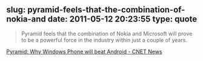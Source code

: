 slug: pyramid-feels-that-the-combination-of-nokia-and
date: 2011-05-12 20:23:55
type: quote
---

> Pyramid feels that the combination of Nokia and Microsoft will prove to be a powerful force in the industry within just a couple of years.

[Pyramid: Why Windows Phone will beat Android - CNET News](http://news.cnet.com/8301-10805_3-20061820-75.html)
